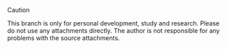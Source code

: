 > [!CAUTION]  
> This branch is only for personal development, study and research. Please do not use any attachments directly. The author is not responsible for any problems with the source attachments.